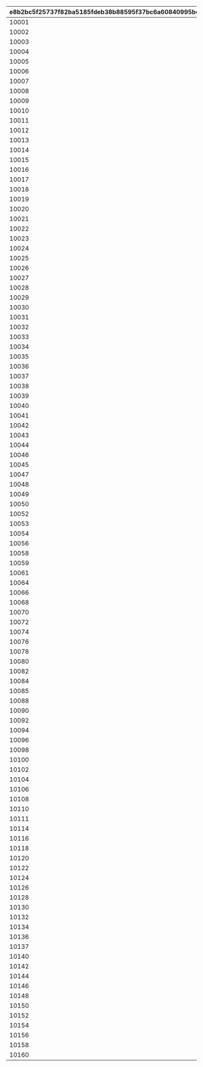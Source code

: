 |e8b2bc5f25737f82ba5185fdeb38b88595f37bc6a60840995bc44891e672f449|c834890dbb3e54c3e7ed404438fcbd9a9dd2abf362f69534648c668de194d3c3|a804d976399fdc5e4530354088cae1d5b9d274b8843ec2cec56b89d482c5a846|0efe80655e71cdd85b99ee039bd430d203dca10a84bd52cfb0937ec3aa9ed9fc|d5d4e14e2f7ef6d0e5bb7cffe1907a920f371be33dc20f99309e491554344bdf|efce5a85c5e0173da3faf950ea9ebeefe69c08010523c39802a256315346dc09|36e09084b569b0da9ce9865a3a9b0f3a31f85cb661b9dd66ac126eb7ab0f60b8|1d55449d5ebaad04e9b2988cc05c0b32eca0932281adca8ca64d2a8bc3b82ba8|3c2567f77cf4ecab5dfcd65b472cd8976275fe280878fc46aa6477d86b0df3c4|358f0296f007a9d32df781c83279b19c100738a654b7afa3a6390dc929632b3f|f9c3e6e09e34285757bfa980363da310d9fcf2a2f1167716716a1cca2d4e4d06|4e6a54078949cf55e2932976722ff8d73e0ea6f67d49d40dcdb1890cd987fa87|7b92455dc2033f56ffc78901e348878604f09e388ffa696688b31c1c418086e1|
| --- | --- | --- | --- | --- | --- | --- | --- | --- | --- | --- | --- | --- |
|10001|380000|bgm_M33|0|380000|0|1|0|2030/03/26 14:59:00|2018/03/26 15:00:00|bgm_M33|1|0|
|10002|380000|bgm_M99|0|380000|0|2|0|2030/03/26 14:59:00|2018/04/26 15:00:00|bgm_M99|1|0|
|10003|380000|bgm_M107|0|380000|0|3|0|2030/03/26 14:59:00|2018/05/25 16:00:00|bgm_M107|1|0|
|10004|380000|bgm_M113|0|380000|0|4|0|2030/03/26 14:59:00|2018/06/26 15:00:00|bgm_M113|1|0|
|10005|380000|bgm_M121|0|380000|0|5|0|2030/03/26 14:59:00|2018/07/26 15:00:00|bgm_M121|1|0|
|10006|380000|bgm_M128|0|380000|0|6|0|2030/03/26 14:59:00|2018/08/27 15:00:00|bgm_M128|1|0|
|10007|380000|bgm_M135|0|380000|0|7|0|2030/03/26 14:59:00|2018/09/26 15:00:00|bgm_M135|1|0|
|10008|380000|bgm_M162|0|380000|0|8|0|2030/03/26 14:59:00|2018/10/26 15:00:00|bgm_M162|1|0|
|10009|380000|bgm_M171|0|380000|0|9|0|2030/03/26 14:59:00|2018/11/26 15:00:00|bgm_M171|1|0|
|10010|380000|bgm_M182|0|380000|0|10|0|2030/03/26 14:59:00|2018/12/26 15:00:00|bgm_M182|1|0|
|10011|380000|bgm_M189|0|380000|0|11|0|2030/03/26 14:59:00|2019/01/25 15:00:00|bgm_M189|1|0|
|10012|380000|bgm_M206|0|380000|0|12|0|2030/03/26 14:59:00|2019/02/22 15:00:00|bgm_M206|1|0|
|10013|380000|bgm_M215|0|380000|0|13|0|2030/03/26 14:59:00|2019/03/25 15:00:00|bgm_M215|1|0|
|10014|380000|bgm_M33|0|380000|0|14|0|2030/03/26 14:59:00|2019/04/11 15:00:00|bgm_M33|1|0|
|10015|380000|bgm_M223|0|380000|0|15|0|2030/03/26 14:59:00|2019/04/24 15:00:00|bgm_M223|1|0|
|10016|380000|bgm_M99|0|380000|0|16|0|2030/03/26 14:59:00|2019/05/09 15:00:00|bgm_M99|1|0|
|10017|380000||0|380000|0|17|0|2030/03/26 14:59:00|2019/05/24 15:00:00||1|0|
|10018|380000|bgm_M107|0|380000|0|18|0|2030/03/26 14:59:00|2019/06/10 15:00:00|bgm_M107|1|0|
|10019|380000|bgm_M237|0|380000|0|19|0|2030/03/26 14:59:00|2019/06/25 15:00:00|bgm_M237|1|0|
|10020|380000|bgm_M113|0|380000|0|20|0|2030/03/26 14:59:00|2019/07/08 15:00:00|bgm_M113|1|0|
|10021|380000|bgm_M245|0|380000|0|21|0|2030/03/26 14:59:00|2019/07/25 15:00:00|bgm_M245|1|0|
|10022|380000|bgm_M121|0|380000|0|22|0|2030/03/26 14:59:00|2019/08/08 15:00:00|bgm_M121|1|0|
|10023|380000|bgm_M254|0|380000|0|23|0|2030/03/26 14:59:00|2019/08/26 15:00:00|bgm_M254|1|0|
|10024|380000|bgm_M128|0|380000|0|24|0|2030/03/26 14:59:00|2019/09/09 15:00:00|bgm_M128|1|0|
|10025|380000|bgm_M265_Top|0|380000|0|25|0|2030/03/26 14:59:00|2019/09/24 15:00:00|bgm_M265|1|0|
|10026|380000|bgm_M135|0|380000|0|26|0|2030/03/26 14:59:00|2019/10/10 15:00:00|bgm_M135|1|0|
|10027|380000|bgm_M273|0|380000|0|27|0|2030/03/26 14:59:00|2019/10/25 15:00:00|bgm_M273|1|0|
|10028|380000|bgm_M162|0|380000|0|28|0|2030/03/26 14:59:00|2019/11/08 15:00:00|bgm_M162|1|0|
|10029|380000|bgm_M281|0|380000|0|29|0|2030/03/26 14:59:00|2019/11/25 15:00:00|bgm_M281|1|0|
|10030|380000|bgm_M171|0|380000|0|30|0|2030/03/26 14:59:00|2019/12/09 15:00:00|bgm_M171|1|0|
|10031|380000|bgm_M294|0|380000|0|31|0|2030/03/26 14:59:00|2019/12/25 15:00:00|bgm_M294|1|0|
|10032|380000|bgm_M182|0|380000|0|32|0|2030/03/26 14:59:00|2020/01/14 12:00:00|bgm_M182|1|0|
|10033|380000|bgm_M316|0|380000|0|33|0|2030/03/26 14:59:00|2020/01/24 15:00:00|bgm_M316|1|0|
|10034|380000|bgm_M189|0|380000|0|34|0|2030/03/26 14:59:00|2020/02/10 15:00:00|bgm_M189|1|0|
|10035|380000|bgm_M330|0|380000|0|35|0|2030/03/26 14:59:00|2020/02/25 15:00:00|bgm_M330|1|0|
|10036|380000|bgm_M330|0|380000|0|36|0|2030/03/26 14:59:00|2020/02/25 15:00:00|bgm_M330|1|0|
|10037|380000|bgm_M206|0|380000|0|37|0|2030/03/26 14:59:00|2020/03/12 15:00:00|bgm_M206|1|0|
|10038|380000|bgm_M343|0|380000|0|38|0|2030/03/26 14:59:00|2020/03/24 15:00:00|bgm_M343|1|0|
|10039|380000|bgm_M215|0|380000|0|39|0|2030/03/26 14:59:00|2020/04/10 12:00:00|bgm_M215|1|0|
|10040|380000|bgm_M351|0|380000|0|40|0|2030/03/26 14:59:00|2020/04/24 15:00:00|bgm_M351|1|0|
|10041|380000|bgm_M223|0|380000|0|41|0|2030/03/26 14:59:00|2020/05/10 12:00:00|bgm_M223|1|0|
|10042|380000|bgm_M375|0|380000|0|42|0|2030/03/26 14:59:00|2020/05/25 15:00:00|bgm_M375|1|0|
|10043|380000|bgm_M237|0|380000|0|43|0|2030/03/26 14:59:00|2020/06/08 18:00:00|bgm_M237|1|0|
|10044|380000|bgm_M380A|0|380000|0|44|0|2030/03/26 14:59:00|2020/06/24 15:00:00|bgm_M380A|1|0|
|10046|380000|bgm_M393|0|380000|0|45|0|2030/03/26 14:59:00|2020/07/25 12:00:00|bgm_M393|1|0|
|10045|380000|bgm_M245|0|380000|0|46|0|2030/03/26 14:59:00|2020/07/09 15:00:00|bgm_M245|1|0|
|10047|380000|bgm_M254|0|380000|0|47|0|2030/03/26 14:59:00|2020/08/09 15:00:00|bgm_M254|1|0|
|10048|380000|bgm_M403|0|380000|0|48|0|2030/03/26 14:59:00|2020/08/24 12:00:00|bgm_M403|1|0|
|10049|380000|bgm_M265_Top|0|380000|0|49|0|2030/03/26 14:59:00|2020/09/14 15:00:00|bgm_M265|1|0|
|10050|380000|bgm_M413|0|380000|0|50|0|2030/03/26 14:59:00|2020/09/25 15:00:00|bgm_M413|1|0|
|10052|380000|bgm_M421|0|380000|0|52|0|2030/03/26 14:59:00|2020/10/26 12:00:00|bgm_M421|1|0|
|10053|380000|0|0|380000|0|53|0|2030/03/26 14:59:00|2020/11/06|0|1|0|
|10054|380000|bgm_M426|0|380000|0|54|0|2030/03/26 14:59:00|2020/11/25 15:00:00|bgm_M426|1|0|
|10056|380000|bgm_M435|0|380000|0|56|0|2030/03/26 14:59:00|2020/12/25 15:00:00|bgm_M435|1|0|
|10058|380000|bgm_M442A|0|380000|0|58|0|2030/03/26 14:59:00|2021/01/25 15:00:00|bgm_M442A|1|0|
|10059|380000|bgm_M442B|0|380000|0|59|0|2030/03/26 14:59:00|2021/01/25 15:00:00|bgm_M442B|1|0|
|10061|380000|bgm_M451|0|380000|0|61|0|2030/03/26 14:59:00|2021/02/25 15:00:00|bgm_M451|1|0|
|10064|380000|bgm_M457|0|380000|0|64|0|2030/03/26 14:59:00|2021/03/25 15:00:00|bgm_M457|1|0|
|10066|380000|bgm_M467|0|380000|0|66|0|2030/03/26 14:59:00|2021/04/26 15:00:00|bgm_M467|1|0|
|10068|380000|bgm_M478_Lofi|0|380000|0|68|0|2030/03/26 14:59:00|2021/05/25 15:00:00|bgm_M478|1|0|
|10070|380000|bgm_M486|0|380000|0|70|0|2030/03/26 14:59:00|2021/06/24 15:00:00|bgm_M486|1|0|
|10072|380000|bgm_M496|0|380000|0|72|0|2030/03/26 14:59:00|2021/07/26 15:00:00|bgm_M496|1|0|
|10074|380000|bgm_M508|0|380000|0|74|0|2030/03/26 14:59:00|2021/08/26 15:00:00|bgm_M508|1|0|
|10076|380000|bgm_M520|0|380000|0|76|0|2030/03/26 14:59:00|2021/09/24 15:00:00|bgm_M520|1|0|
|10078|380000|bgm_M527|0|380000|0|78|0|2030/03/26 14:59:00|2021/10/25 18:30:00|bgm_M527|1|0|
|10080|380000|bgm_M536|0|380000|0|80|0|2030/03/26 14:59:00|2021/11/24 15:00:00|bgm_M536|1|0|
|10082|380000|bgm_M543|0|380000|0|82|0|2030/03/26 14:59:00|2021/12/27 18:30:00|bgm_M543|1|0|
|10084|380000|bgm_M552|0|380000|0|84|0|2030/03/26 14:59:00|2022/01/25 15:00:00|bgm_M552|1|0|
|10085|380000|bgm_M553|0|380000|0|85|0|2030/03/26 14:59:00|2022/01/25 15:00:00|bgm_M553|1|0|
|10088|380000|bgm_M565|0|380000|0|88|0|2030/03/26 14:59:00|2022/02/24 15:00:00|bgm_M565|1|0|
|10090|380000|bgm_M574|0|380000|0|90|0|2030/03/26 14:59:00|2022/03/24 15:00:00|bgm_M574|1|0|
|10092|380000|bgm_M582|0|380000|0|92|0|2030/03/26 14:59:00|2022/04/25 15:00:00|bgm_M582|1|0|
|10094|380000|bgm_M595|0|380000|0|94|0|2030/03/26 14:59:00|2022/05/25 15:00:00|bgm_M595|1|0|
|10096|380000|bgm_M601|0|380000|0|96|0|2030/03/26 14:59:00|2022/06/24 15:00:00|bgm_M601|1|0|
|10098|380000|bgm_M608|0|380000|0|98|0|2030/03/26 14:59:00|2022/07/25 15:00:00|bgm_M608|1|0|
|10100|380000|bgm_M618|0|380000|0|100|0|2030/03/26 14:59:00|2022/08/26 15:00:00|bgm_M618|1|0|
|10102|380000|bgm_M623|0|380000|0|102|0|2030/03/26 14:59:00|2022/09/22 15:00:00|bgm_M623|1|0|
|10104|380000|bgm_M630|0|380000|0|104|0|2030/03/26 14:59:00|2022/10/25 15:00:00|bgm_M630|1|0|
|10106|380000|bgm_M638|0|380000|0|106|0|2030/03/26 14:59:00|2022/11/24 15:00:00|bgm_M638|1|0|
|10108|380000|bgm_M647|0|380000|0|108|0|2030/03/26 14:59:00|2022/12/27 15:00:00|bgm_M647|1|0|
|10110|380000|bgm_M659|0|380000|0|110|0|2030/03/26 14:59:00|2023/01/24 15:00:00|bgm_M659|1|0|
|10111|380000|bgm_M660|0|380000|0|111|0|2030/03/26 14:59:00|2023/01/24 15:00:00|bgm_M660|1|0|
|10114|380000|bgm_M668|0|380000|0|114|0|2030/03/26 14:59:00|2023/02/24 15:00:00|bgm_M668|1|0|
|10116|380000|bgm_MC017|0|380000|0|116|0|2030/03/26 14:59:00|2023/03/23 15:00:00|bgm_MC017|1|0|
|10118|380000|bgm_MC026|0|380000|0|118|0|2030/03/26 14:59:00|2023/04/24 19:00:00|bgm_MC026|1|0|
|10120|380000|bgm_MC036|0|380000|0|120|0|2030/03/26 14:59:00|2023/05/26 15:00:00|bgm_MC036|1|0|
|10122|380000|bgm_MC046|0|380000|0|122|0|2030/03/26 14:59:00|2023/06/23 15:00:00|bgm_MC046|1|0|
|10124|380000|bgm_MC056|0|380000|0|124|0|2030/03/26 14:59:00|2023/07/25 15:00:00|bgm_MC056|1|0|
|10126|380000|bgm_MC063|0|380000|0|126|0|2030/03/26 14:59:00|2023/08/25 15:00:00|bgm_MC063|1|0|
|10128|380000|bgm_MC075|0|380000|0|128|0|2030/03/26 14:59:00|2023/09/26 15:00:00|bgm_MC075|1|0|
|10130|380000|bgm_MC082|0|380000|0|130|0|2030/03/26 14:59:00|2023/10/23 15:00:00|bgm_MC082|1|0|
|10132|380000|bgm_MC091|0|380000|0|132|0|2030/03/26 14:59:00|2023/11/24 15:00:00|bgm_MC091|1|0|
|10134|380000|bgm_MC099|0|380000|0|134|0|2030/03/26 14:59:00|2023/12/27 15:00:00|bgm_MC099|1|0|
|10136|380000|bgm_MC110|0|380000|0|136|0|2030/03/26 14:59:00|2024/01/26 15:00:00|bgm_MC110|1|0|
|10137|380000|bgm_MC111|0|380000|0|137|0|2030/03/26 14:59:00|2024/01/26 15:00:00|bgm_MC111|1|0|
|10140|380000|bgm_MC124|0|380000|0|140|0|2030/03/26 14:59:00|2024/02/24 15:00:00|bgm_MC124|1|0|
|10142|380000|bgm_MC136|0|380000|0|142|0|2030/03/26 14:59:00|2024/03/26 15:00:00|bgm_MC136|1|0|
|10144|380000|bgm_MC143|0|380000|0|144|0|2030/03/26 14:59:00|2024/04/27 21:00:00|bgm_MC143|1|0|
|10146|380000|bgm_MC147|0|380000|0|146|0|2030/03/26 14:59:00|2024/05/23 15:00:00|bgm_MC147|1|0|
|10148|380000|bgm_MC156|0|380000|0|148|0|2030/03/26 14:59:00|2024/06/30 12:00:00|bgm_MC156|1|0|
|10150|380000|bgm_MC162|0|380000|0|150|0|2030/03/26 14:59:00|2024/07/26 15:00:00|bgm_MC162|1|0|
|10152|380000|bgm_MC172_TitleCall|0|380000|0|152|0|2030/03/26 14:59:00|2024/08/26 18:00:00|bgm_MC172|1|0|
|10154|380000|bgm_MC186|0|380000|0|154|0|2030/03/26 14:59:00|2024/09/25 15:00:00|bgm_MC186|1|0|
|10156|380000|bgm_MC194|0|380000|0|156|0|2030/03/26 14:59:00|2024/10/25 17:00:00|bgm_MC194|1|0|
|10158|380000|bgm_MC213|0|380000|0|158|0|2030/03/26 14:59:00|2024/11/30 12:00:00|bgm_MC213|1|0|
|10160|380000|bgm_MC215B|0|380000|0|160|0|2030/03/26 14:59:00|2024/12/26 21:00:00|bgm_MC215B|1|0|